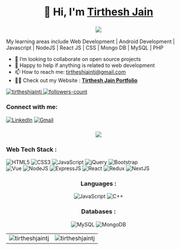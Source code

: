 <h1 align="center">👋 Hi, I'm <a href="https://www.linkedin.com/in/tirtheshjaintj/" target="_blank">Tirthesh Jain </a></h1>
<h3 align="center"> <img src="https://readme-typing-svg.herokuapp.com?color=0357F7&lines=Full+Stack+Developer+%3A)" /> </h3>
My learning areas include Web Development | Android Development | Javascript | NodeJS | React JS | CSS | Mongo DB | MySQL | PHP

- 👯 I’m looking to collaborate on open source projects
- 💬 Happy to help if anything is related to web development
- 📫 How to reach me: tirtheshjaintj@gmail.com
- 👨‍💻 Check out my Website : **<a href="https://tirtheshjain.netlify.app/" target="_blank">Tirthesh Jain Portfolio</a>**
<p align="left">
    <a href="https://github.com/tirtheshjaintj">
        <img src="https://komarev.com/ghpvc/?username=tirtheshjaintj&label=Profile%20views&color=0e75b6&style=flat" alt="tirtheshjaintj" />
    </a>
    <a href="https://github.com/tirtheshjaintj?tab=followers">
        <img src="https://img.shields.io/github/followers/tirtheshjaintj?label=Followers&style=social" alt="followers-count">
    </a>
</p>
<h3 align="left">Connect with me:</h3>
<div align="left">
  <a href="https://www.linkedin.com/in/tirtheshjaintj"><img alt="LinkedIn" src="https://img.shields.io/badge/linkedin-%230077B5.svg?style=for-the-badge&logo=linkedin&logoColor=white"/></a>
  <a href="mailto:tirtheshjaintj@gmail.com"><img alt="Gmail" src="https://img.shields.io/badge/Gmail-D14836?style=for-the-badge&logo=gmail&logoColor=white"/></a>
</div>
<h3 align="center"> <img src="https://i.pinimg.com/originals/59/87/1c/59871c7fb4ca4d906e9ef1f4566cd378.gif" /> </h3>
<h3 align="left">Web Tech Stack :</h3>
<div align="left">
<img alt="HTML5" src="https://img.shields.io/badge/html5-%23E34F26.svg?style=for-the-badge&logo=html5&logoColor=white"/>
<img alt="CSS3" src="https://img.shields.io/badge/css3-%231572B6.svg?style=for-the-badge&logo=css3&logoColor=white"/> 
<img alt="JavaScript" src="https://img.shields.io/badge/javascript-%23323330.svg?style=for-the-badge&logo=javascript&logoColor=%23F7DF1E"/> 
<img alt="jQuery" src="https://img.shields.io/badge/jquery-%230769AD.svg?style=for-the-badge&logo=jquery&logoColor=white"/> 
<img alt="Bootstrap" src="https://img.shields.io/badge/bootstrap-%23563D7C.svg?style=for-the-badge&logo=bootstrap&logoColor=white"/>
<br>
<img alt="Vue" src="https://img.shields.io/badge/Vue.js-35495E?style=for-the-badge&logo=vuedotjs&logoColor=4FC08D"/>
<img alt="NodeJS" src="https://img.shields.io/badge/node.js-%2343853D.svg?style=for-the-badge&logo=node-dot-js&logoColor=white"/>
<img alt="ExpressJS" src="https://img.shields.io/badge/Express.js-000000?style=for-the-badge&logo=express&logoColor=white"/>
<img alt="React" src="https://img.shields.io/badge/react-%2320232a.svg?style=for-the-badge&logo=react&logoColor=%2361DAFB"/>
<img alt="Redux" src="https://img.shields.io/badge/Redux-593D88?style=for-the-badge&logo=redux&logoColor=white"/>
<img alt="NextJS" src="https://img.shields.io/badge/next.js-000000?style=for-the-badge&logo=nextdotjs&logoColor=white"/>
</div>

<h3 align="center">Languages :</h3>
<div align="center">
  <img alt="JavaScript" src="https://img.shields.io/badge/javascript-%23323330.svg?style=for-the-badge&logo=javascript&logoColor=%23F7DF1E"/> 
  <img alt="C++" src="https://img.shields.io/badge/C%2B%2B-00599C?style=for-the-badge&logo=c%2B%2B&logoColor=white"/>
</div>

<h3 align="center">Databases :</h3>
<div align="center">
  <img alt="MySQL" src="https://img.shields.io/badge/mysql-%2300f.svg?style=for-the-badge&logo=mysql&logoColor=white"/>
  <img alt="MongoDB" src ="https://img.shields.io/badge/MongoDB-4EA94B?style=for-the-badge&logo=mongodb&logoColor=white"/>
</div>

<table>
  <tr>
    <td><img src="https://github-readme-stats.vercel.app/api?username=tirtheshjaintj&show_icons=true&theme=dark&locale=en" alt="tirtheshjaintj" /></td>
    <td><img src="https://github-readme-stats.vercel.app/api/top-langs?username=tirtheshjaintj&show_icons=true&theme=dark&locale=en&layout=compact" alt="tirtheshjaintj" /></td>
  </tr>
</table>

